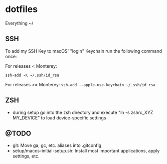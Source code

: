 # dotfiles

Everything ~/


## SSH

To add my SSH Key to macOS' "login" Keychain run the following command once:

For releases < Monterey:

```ssh-add -K ~/.ssh/id_rsa```

For releases >= Monterey:
```ssh-add --apple-use-keychain ~/.ssh/id_rsa```


## ZSH

- during setup go into the zsh directory and execute "ln -s zshrc_XYZ MY_DEVICE" to load device-specific settings


## @TODO

- git: Move ga, gc, etc. aliases into .gitconfig
- setup/macos-initial-setup.sh: Install most important applications, apply settings, etc.

